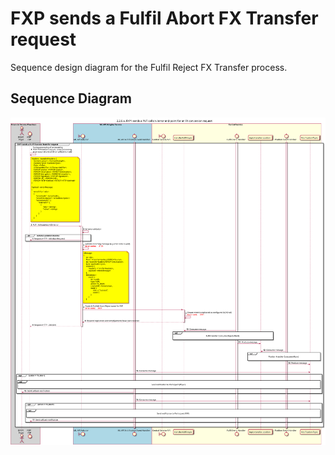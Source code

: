 # FXP sends a Fulfil Abort FX Transfer request

Sequence design diagram for the Fulfil Reject FX Transfer process.

## Sequence Diagram

![seq-fx-reject-2.2.0.a.svg](../assets/diagrams/sequence/seq-fx-reject-2.2.0.a.svg)
